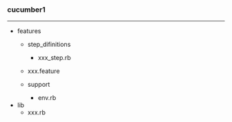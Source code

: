 ### cucumber1

---

- features
  - step_difinitions
    - xxx_step.rb
  - xxx.feature

  - support
    - env.rb
- lib
  - xxx.rb

